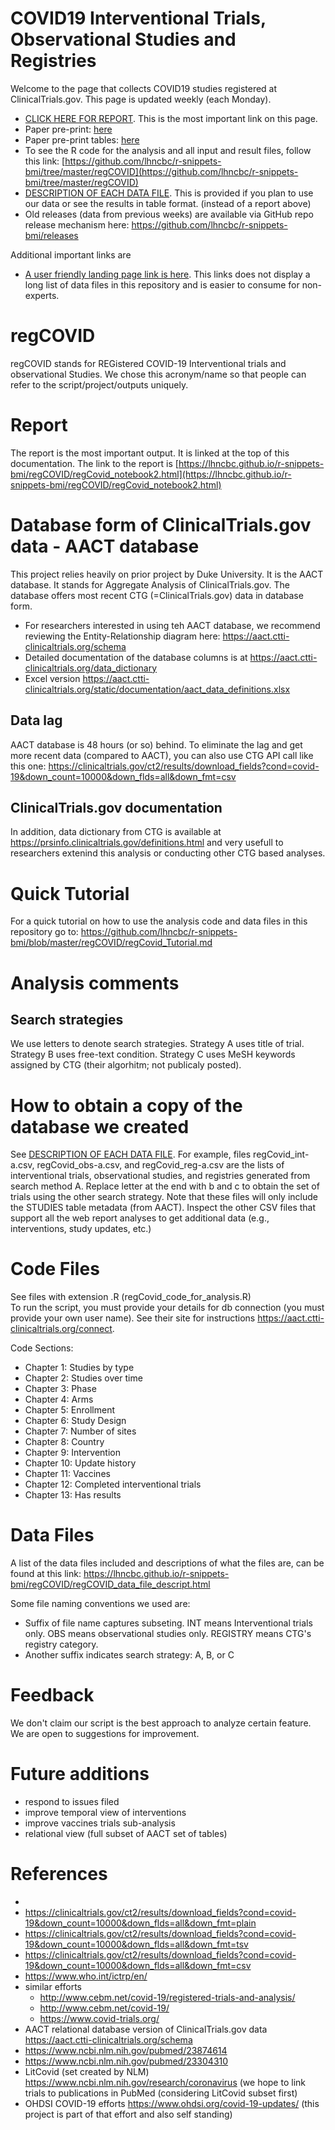 
# COVID19 Interventional Trials, Observational Studies and Registries

Welcome to the page that collects COVID19 studies registered at ClinicalTrials.gov. This page is updated weekly (each Monday).

- [CLICK HERE FOR REPORT](https://lhncbc.github.io/r-snippets-bmi/regCOVID/regCovid_notebook2.html). This is the most important link on this page.
- Paper pre-print: [here](https://github.com/lhncbc/r-snippets-bmi/blob/master/regCOVID/Paper-1/Mayer-Huser-2020-June-regCOVID.docx?raw=true)
- Paper pre-print tables: [here](https://github.com/lhncbc/r-snippets-bmi/blob/master/regCOVID/Paper-1/)
- To see the R code for the analysis and all input and result files, follow this link: [https://github.com/lhncbc/r-snippets-bmi/tree/master/regCOVID](https://github.com/lhncbc/r-snippets-bmi/tree/master/regCOVID)  
- [DESCRIPTION OF EACH DATA FILE](https://lhncbc.github.io/r-snippets-bmi/regCOVID/regCOVID_data_file_descript.html). This is provided if you plan to use our data or see the results in table format. (instead of a report above)
- Old releases (data from previous weeks) are available via GitHub repo release mechanism here: https://github.com/lhncbc/r-snippets-bmi/releases

Additional important links are

- [A user friendly landing page link is here](https://lhncbc.github.io/r-snippets-bmi/regCOVID). This links does not display a long list of data files in this repository and is easier to consume for non-experts.


# regCOVID
regCOVID stands for REGistered COVID-19 Interventional trials and observational Studies. We chose this acronym/name so that people can refer to the script/project/outputs uniquely.


# Report
The report is the most important output. It is linked at the top of this documentation. The link to the report is [https://lhncbc.github.io/r-snippets-bmi/regCOVID/regCovid_notebook2.html](https://lhncbc.github.io/r-snippets-bmi/regCOVID/regCovid_notebook2.html)


# Database form of ClinicalTrials.gov data - AACT database
This project relies heavily on prior project by Duke University. It is the AACT database. It stands for Aggregate Analysis of ClinicalTrials.gov. The database offers most recent CTG (=ClinicalTrials.gov) data in database form.

- For researchers interested in using teh AACT database, we recommend reviewing the Entity-Relationship diagram here: https://aact.ctti-clinicaltrials.org/schema  
- Detailed documentation of the database columns is at https://aact.ctti-clinicaltrials.org/data_dictionary 
- Excel version https://aact.ctti-clinicaltrials.org/static/documentation/aact_data_definitions.xlsx

## Data lag
AACT database is 48 hours (or so) behind. To eliminate the lag and get more recent data (compared to AACT), you can also use CTG API call like this one: https://clinicaltrials.gov/ct2/results/download_fields?cond=covid-19&down_count=10000&down_flds=all&down_fmt=csv

## ClinicalTrials.gov documentation

In addition, data dictionary from CTG is available at https://prsinfo.clinicaltrials.gov/definitions.html and very usefull to researchers extenind this analysis or conducting other CTG based analyses.  

# Quick Tutorial
For a quick tutorial on how to use the analysis code and data files in this repository go to: https://github.com/lhncbc/r-snippets-bmi/blob/master/regCOVID/regCovid_Tutorial.md

# Analysis comments

## Search strategies
We use letters to denote search strategies. Strategy A uses title of trial. Strategy B uses free-text condition. Strategy C uses MeSH keywords assigned by CTG (their algorhitm; not publicaly posted).

# How to obtain a copy of the database we created

See [DESCRIPTION OF EACH DATA FILE](https://lhncbc.github.io/r-snippets-bmi/regCOVID/regCOVID_data_file_descript.html). For example, files regCovid_int-a.csv, regCovid_obs-a.csv, and regCovid_reg-a.csv are the lists of interventional trials, observational studies, and registries generated from search method A. Replace letter at the end with b and c to obtain the set of trials using the other search strategy. Note that these files will only include the STUDIES table metadata (from AACT). Inspect the other CSV files that support all the web report analyses to get additional data (e.g., interventions, study updates, etc.)


# Code Files
See files with extension .R (regCovid_code_for_analysis.R)   
To run the script, you must provide your details for db connection (you must provide your own user name). See their site for instructions https://aact.ctti-clinicaltrials.org/connect.

Code Sections:
- Chapter 1: Studies by type
- Chapter 2: Studies over time
- Chapter 3: Phase
- Chapter 4: Arms
- Chapter 5: Enrollment
- Chapter 6: Study Design
- Chapter 7: Number of sites
- Chapter 8: Country
- Chapter 9: Intervention
- Chapter 10: Update history
- Chapter 11: Vaccines
- Chapter 12: Completed interventional trials
- Chapter 13: Has results


# Data Files

A list of the data files included and descriptions of what the files are, can be found at this link:  https://lhncbc.github.io/r-snippets-bmi/regCOVID/regCOVID_data_file_descript.html

Some file naming conventions we used are:  
- Suffix of file name captures subseting. INT means Interventional trials only. OBS means observational studies only. REGISTRY means CTG's registry category.
- Another suffix indicates search strategy: A, B, or C




# Feedback
We don't claim our script is the best approach to analyze certain feature. We are open to suggestions for improvement.

# Future additions
- respond to issues filed 
- improve temporal view of interventions
- improve vaccines trials sub-analysis 
- relational view (full subset of AACT set of tables)

# References
- 
- https://clinicaltrials.gov/ct2/results/download_fields?cond=covid-19&down_count=10000&down_flds=all&down_fmt=plain
- https://clinicaltrials.gov/ct2/results/download_fields?cond=covid-19&down_count=10000&down_flds=all&down_fmt=tsv
- https://clinicaltrials.gov/ct2/results/download_fields?cond=covid-19&down_count=10000&down_flds=all&down_fmt=csv
- https://www.who.int/ictrp/en/
- similar efforts
  - http://www.cebm.net/covid-19/registered-trials-and-analysis/
  - http://www.cebm.net/covid-19/
  - https://www.covid-trials.org/
- AACT relational database version of ClinicalTrials.gov data https://aact.ctti-clinicaltrials.org/schema
- https://www.ncbi.nlm.nih.gov/pubmed/23874614
- https://www.ncbi.nlm.nih.gov/pubmed/23304310
- LitCovid (set created by NLM) https://www.ncbi.nlm.nih.gov/research/coronavirus  (we hope to link trials to publications in PubMed (considering LitCovid subset first)
- OHDSI COVID-19 efforts https://www.ohdsi.org/covid-19-updates/ (this project is part of that effort and also self standing)

